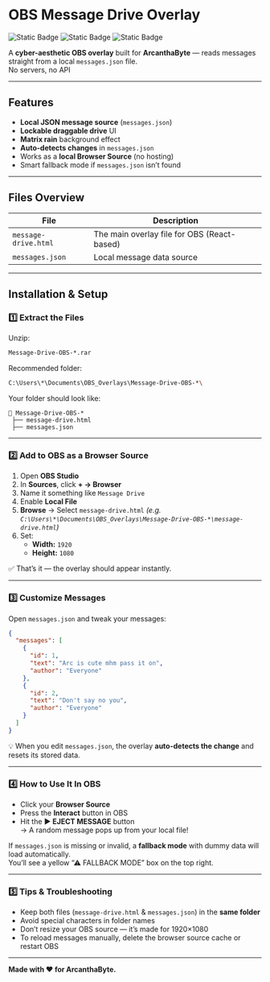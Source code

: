# OBS Message Drive Overlay

![Static Badge](https://img.shields.io/badge/OBS-Overlay-blue?logo=obsstudio)
![Static Badge](https://img.shields.io/badge/Resolution-1920x1080-green)
![Static Badge](https://img.shields.io/badge/Status-Ready%20to%20Use-success)

A **cyber-aesthetic OBS overlay** built for **ArcanthaByte** — reads messages straight from a local `messages.json` file.  
No servers, no API 

---

## Features
 
-  **Local JSON message source** (`messages.json`)  
-  **Lockable draggable drive** UI  
-  **Matrix rain** background effect  
-  **Auto-detects changes** in `messages.json`  
-  Works as a **local Browser Source** (no hosting)  
-  Smart fallback mode if `messages.json` isn’t found  

---

##  Files Overview

| File | Description |
|------|--------------|
| `message-drive.html` | The main overlay file for OBS (React-based) |
| `messages.json` | Local message data source |

---

## Installation & Setup

### 1️⃣ Extract the Files

Unzip:
```bash
Message-Drive-OBS-*.rar
```

Recommended folder:
```bash
C:\Users\*\Documents\OBS_Overlays\Message-Drive-OBS-*\
```

Your folder should look like:
```
📁 Message-Drive-OBS-*
 ├── message-drive.html
 ├── messages.json
```

---

### 2️⃣ Add to OBS as a Browser Source

1. Open **OBS Studio**
2. In **Sources**, click **+ → Browser**
3. Name it something like `Message Drive`
4. Enable **Local File**
5. **Browse** → Select `message-drive.html`
   *(e.g. `C:\Users\*\Documents\OBS_Overlays\Message-Drive-OBS-*\message-drive.html`)*  
6. Set:
   - **Width:** `1920`  
   - **Height:** `1080`

✅ That’s it — the overlay should appear instantly.

---

### 3️⃣ Customize Messages

Open `messages.json` and tweak your messages:

```json
{
  "messages": [
    {
      "id": 1,
      "text": "Arc is cute mhm pass it on",
      "author": "Everyone"
    },
    {
      "id": 2,
      "text": "Don't say no you",
      "author": "Everyone"
    }
  ]
}
```

💡 When you edit `messages.json`, the overlay **auto-detects the change** and resets its stored data.

---

### 4️⃣ How to Use It In OBS

- Click your **Browser Source**
- Press the **Interact** button in OBS
- Hit the **▶ EJECT MESSAGE** button  
  → A random message pops up from your local file!  

If `messages.json` is missing or invalid, a **fallback mode** with dummy data will load automatically.  
You’ll see a yellow “⚠ FALLBACK MODE” box on the top right.

---

### 5️⃣ Tips & Troubleshooting

- Keep both files (`message-drive.html` & `messages.json`) in the **same folder**  
- Avoid special characters in folder names  
- Don’t resize your OBS source — it’s made for 1920×1080  
- To reload messages manually, delete the browser source cache or restart OBS  

---

**Made with ❤️ for ArcanthaByte.**  
